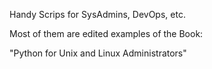 Handy Scrips for SysAdmins, DevOps, etc.

Most of them are edited examples of the Book:

"Python for Unix and Linux Administrators"


